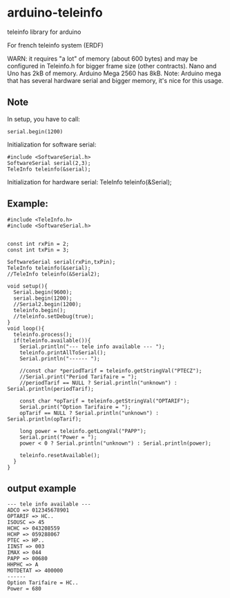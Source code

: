# arduino-teleinfo
teleinfo library for arduino 

For french teleinfo system (ERDF)

WARN: it requires "a lot" of memory (about 600 bytes) and may be configured in Teleinfo.h for bigger frame size (other contracts). 
Nano and Uno has 2kB of memory. Arduino Mega 2560 has 8kB.
Note: Arduino mega that has several hardware serial and bigger memory, it's nice for this usage.

## Note

In setup, you have to call:

    serial.begin(1200)

Initialization for software serial:

    #include <SoftwareSerial.h>
    SoftwareSerial serial(2,3);
    TeleInfo teleinfo(&serial);

Initialization for hardware serial:
    TeleInfo teleinfo(&Serial);

## Example: 

    #include <TeleInfo.h>
    #include <SoftwareSerial.h>
    
    
    const int rxPin = 2;
    const int txPin = 3;
    
    SoftwareSerial serial(rxPin,txPin);
    TeleInfo teleinfo(&serial);
    //TeleInfo teleinfo(&Serial2);

    void setup(){
      Serial.begin(9600);
      serial.begin(1200);
      //Serial2.begin(1200);
      teleinfo.begin();
      //teleinfo.setDebug(true);
    }
    void loop(){
      teleinfo.process();
      if(teleinfo.available()){
        Serial.println("--- tele info available --- ");
        teleinfo.printAllToSerial();
        Serial.println("------ ");
        
        //const char *periodTarif = teleinfo.getStringVal("PTECZ");
        //Serial.print("Period Tarifaire = ");
        //periodTarif == NULL ? Serial.println("unknown") : Serial.println(periodTarif);
        
        const char *opTarif = teleinfo.getStringVal("OPTARIF");
        Serial.print("Option Tarifaire = ");
        opTarif == NULL ? Serial.println("unknown") : Serial.println(opTarif);
        
        long power = teleinfo.getLongVal("PAPP");
        Serial.print("Power = ");
        power < 0 ? Serial.println("unknown") : Serial.println(power);
        
        teleinfo.resetAvailable();
      }    
    }
    
## output example

    --- tele info available --- 
    ADCO => 012345678901
    OPTARIF => HC..
    ISOUSC => 45
    HCHC => 043208559
    HCHP => 059288067
    PTEC => HP..
    IINST => 003
    IMAX => 044
    PAPP => 00680
    HHPHC => A
    MOTDETAT => 400000
    ------ 
    Option Tarifaire = HC..
    Power = 680
